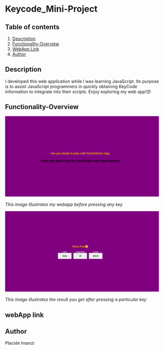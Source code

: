 # Keycode_Mini-Project

## Table of contents

1. [Description](#description)
2. [Functionality-Overview](#function-overview)
3. [WebApp Link](#webapp-link)
4. [Author](#author)

## Description

I developed this web application while I was learning JavaScript. Its purpose is to assist JavaScript programmers in quickly obtaining KeyCode information to integrate into their scripts. Enjoy exploring my web app!😊

## Functionality-Overview

![First Image](images/keyapp1.png)

_This image illustrates my webapp before pressing any key_

![second Image](images/keyapp2.png)

_This image illustrates the result you get after pressing a particular key_

## webApp link

## Author

Placide Imanzi

